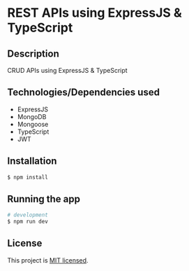 # REST APIs using ExpressJS & TypeScript

## Description

CRUD APIs using ExpressJS & TypeScript

## Technologies/Dependencies used

- ExpressJS
- MongoDB
- Mongoose
- TypeScript
- JWT

## Installation

```bash
$ npm install
```

## Running the app

```bash
# development
$ npm run dev

```

## License

This project is [MIT licensed](LICENSE).
